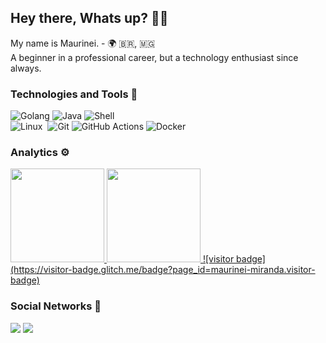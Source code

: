 ## Hey there, Whats up? 👊🏾

My name is Maurinei. - 🌍 🇧🇷, 🇲🇬  
A beginner in a professional career, but a technology enthusiast since always.

###  Technologies and Tools 🧰 

![Golang](https://img.shields.io/badge/-Golang-05122A?style=flat&logo=go&logoColor=white)
![Java](https://img.shields.io/badge/-Java-05122A?style=flat&logo=Java&logoColor=white) 
![Shell](https://img.shields.io/badge/Shell-05122A?style=flat&logo=gnu-bash&logoColor=white)  
![Linux](https://img.shields.io/badge/-Linux-05122A?style=flat&logo=linux&logoColor=white)&nbsp; 
![Git](https://img.shields.io/badge/-Git-05122A?style=flat&logo=git)
![GitHub Actions](https://img.shields.io/badge/GitHub%20Actions%20-05122A?style=flat&logo=github-actions&logoColor=white)
![Docker](https://img.shields.io/badge/-Docker-05122A?style=flat&logo=docker)

### Analytics ⚙️

<p align="left">
<a href="https://github.com/maurinei-miranda">
  <img height="150em" src="https://github-readme-stats.vercel.app/api/?username=maurinei-miranda&count_private=true&show_icons=true&theme=midnight-purple"/>
  <img height="150em" src="https://github-readme-stats.vercel.app/api/top-langs/?username=maurinei-miranda&layout=compact&langs_count=8&hide=HCL&theme=midnight-purple"/>
  ![visitor badge](https://visitor-badge.glitch.me/badge?page_id=maurinei-miranda.visitor-badge)
  
</a>
</p>

 ### Social Networks 🙌

<p align="left">
<a href="https://www.linkedin.com/in/maurineicabral/"><img src="https://img.shields.io/badge/-maurineicabral-0077B5?style=flat&logo=Linkedin&logoColor=white"/></a>
<a href="https://twitter.com/_maurinei"><img src="https://img.shields.io/badge/-@__maurinei-%231DA1F2?style=flat&logo=twitter&logoColor=white"/></a>
